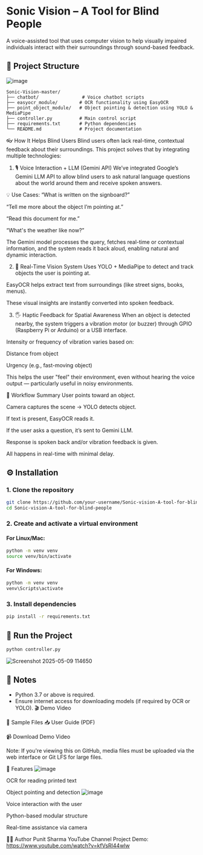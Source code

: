 # Sonic Vision – A Tool for Blind People

A voice-assisted tool that uses computer vision to help visually impaired individuals interact with their surroundings through sound-based feedback.

## 📁 Project Structure
![image](https://github.com/user-attachments/assets/9111cac9-d771-426e-a752-b54ac359a1bb)

```
Sonic-Vision-master/
├── chatbot/                # Voice chatbot scripts
├── easyocr_module/        # OCR functionality using EasyOCR
├── point_object_module/   # Object pointing & detection using YOLO & MediaPipe
├── controller.py          # Main control script
├── requirements.txt       # Python dependencies
└── README.md              # Project documentation
```
👓 How It Helps Blind Users
Blind users often lack real-time, contextual feedback about their surroundings. This project solves that by integrating multiple technologies:

1. 🎙️ Voice Interaction + LLM (Gemini API)
We’ve integrated Google’s Gemini LLM API to allow blind users to ask natural language questions about the world around them and receive spoken answers.

💡 Use Cases:
“What is written on the signboard?”

“Tell me more about the object I’m pointing at.”

“Read this document for me.”

“What's the weather like now?”

The Gemini model processes the query, fetches real-time or contextual information, and the system reads it back aloud, enabling natural and dynamic interaction.

2. 📸 Real-Time Vision System
Uses YOLO + MediaPipe to detect and track objects the user is pointing at.

EasyOCR helps extract text from surroundings (like street signs, books, menus).

These visual insights are instantly converted into spoken feedback.

3. 🖐️ Haptic Feedback for Spatial Awareness
When an object is detected nearby, the system triggers a vibration motor (or buzzer) through GPIO (Raspberry Pi or Arduino) or a USB interface.

Intensity or frequency of vibration varies based on:

Distance from object

Urgency (e.g., fast-moving object)

This helps the user "feel" their environment, even without hearing the voice output — particularly useful in noisy environments.

🔁 Workflow Summary
User points toward an object.

Camera captures the scene → YOLO detects object.

If text is present, EasyOCR reads it.

If the user asks a question, it’s sent to Gemini LLM.

Response is spoken back and/or vibration feedback is given.

All happens in real-time with minimal delay.

## ⚙️ Installation

### 1. Clone the repository

```bash
git clone https://github.com/your-username/Sonic-vision-A-tool-for-blind-people.git
cd Sonic-vision-A-tool-for-blind-people
```

### 2. Create and activate a virtual environment

#### For Linux/Mac:

```bash
python -m venv venv
source venv/bin/activate
```

#### For Windows:

```bash
python -m venv venv
venv\Scripts\activate
```

### 3. Install dependencies

```bash
pip install -r requirements.txt
```

## 🚀 Run the Project

```bash
python controller.py
```
![Screenshot 2025-05-09 114650](https://github.com/user-attachments/assets/06b211b8-3e8d-4a06-826f-64ee11aeddeb)

## 📝 Notes

- Python 3.7 or above is required.
- Ensure internet access for downloading models (if required by OCR or YOLO).
🎬 Demo Video


📄 Sample Files
📥 User Guide (PDF)

📹 Download Demo Video

Note: If you're viewing this on GitHub, media files must be uploaded via the web interface or Git LFS for large files.

🤖 Features
![image](https://github.com/user-attachments/assets/e529a1a0-f0d1-4e25-b997-fb895d3f7fc6)

OCR for reading printed text

Object pointing and detection
![image](https://github.com/user-attachments/assets/884f168b-7492-4901-90fd-ae944cf3fbdb)


Voice interaction with the user

Python-based modular structure

Real-time assistance via camera

👨‍💻 Author
Punit Sharma
YouTube Channel
Project Demo: https://www.youtube.com/watch?v=kfVsRI44wlw


